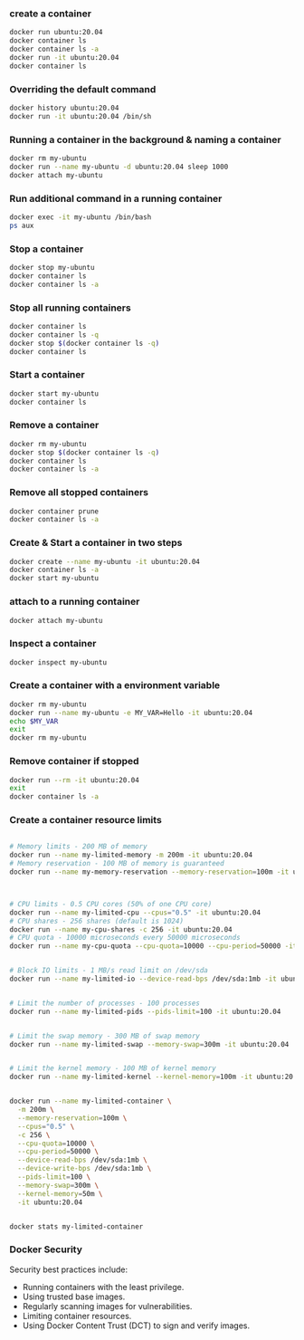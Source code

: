 ### create a container

```bash
docker run ubuntu:20.04
docker container ls
docker container ls -a
docker run -it ubuntu:20.04
docker container ls
```

### Overriding the default command

```bash
docker history ubuntu:20.04
docker run -it ubuntu:20.04 /bin/sh
```

### Running a container in the background & naming a container

```bash
docker rm my-ubuntu
docker run --name my-ubuntu -d ubuntu:20.04 sleep 1000
docker attach my-ubuntu
```

### Run additional command in a running container

```bash
docker exec -it my-ubuntu /bin/bash
ps aux
```

### Stop a container

```bash
docker stop my-ubuntu
docker container ls
docker container ls -a
```

### Stop all running containers

```bash
docker container ls
docker container ls -q
docker stop $(docker container ls -q)
docker container ls
```

### Start a container

```bash
docker start my-ubuntu
docker container ls
```

### Remove a container

```bash
docker rm my-ubuntu
docker stop $(docker container ls -q)
docker container ls
docker container ls -a
```

### Remove all stopped containers

```bash
docker container prune
docker container ls -a
```

### Create & Start a container in two steps

```bash
docker create --name my-ubuntu -it ubuntu:20.04
docker container ls -a
docker start my-ubuntu
```

### attach to a running container

```bash
docker attach my-ubuntu
```

### Inspect a container

```bash
docker inspect my-ubuntu
```

### Create a container with a environment variable

```bash
docker rm my-ubuntu
docker run --name my-ubuntu -e MY_VAR=Hello -it ubuntu:20.04
echo $MY_VAR
exit
docker rm my-ubuntu
```

### Remove container if stopped

```bash
docker run --rm -it ubuntu:20.04
exit
docker container ls -a
```



### Create a container resource limits

```bash

# Memory limits - 200 MB of memory
docker run --name my-limited-memory -m 200m -it ubuntu:20.04
# Memory reservation - 100 MB of memory is guaranteed
docker run --name my-memory-reservation --memory-reservation=100m -it ubuntu:20.04



# CPU limits - 0.5 CPU cores (50% of one CPU core)
docker run --name my-limited-cpu --cpus="0.5" -it ubuntu:20.04
# CPU shares - 256 shares (default is 1024)
docker run --name my-cpu-shares -c 256 -it ubuntu:20.04
# CPU quota - 10000 microseconds every 50000 microseconds
docker run --name my-cpu-quota --cpu-quota=10000 --cpu-period=50000 -it ubuntu:20.04


# Block IO limits - 1 MB/s read limit on /dev/sda
docker run --name my-limited-io --device-read-bps /dev/sda:1mb -it ubuntu:20.04


# Limit the number of processes - 100 processes
docker run --name my-limited-pids --pids-limit=100 -it ubuntu:20.04


# Limit the swap memory - 300 MB of swap memory
docker run --name my-limited-swap --memory-swap=300m -it ubuntu:20.04


# Limit the kernel memory - 100 MB of kernel memory
docker run --name my-limited-kernel --kernel-memory=100m -it ubuntu:20.04


docker run --name my-limited-container \
  -m 200m \
  --memory-reservation=100m \
  --cpus="0.5" \
  -c 256 \
  --cpu-quota=10000 \
  --cpu-period=50000 \
  --device-read-bps /dev/sda:1mb \
  --device-write-bps /dev/sda:1mb \
  --pids-limit=100 \
  --memory-swap=300m \
  --kernel-memory=50m \
  -it ubuntu:20.04


docker stats my-limited-container

```

### Docker Security

Security best practices include:

- Running containers with the least privilege.
- Using trusted base images.
- Regularly scanning images for vulnerabilities.
- Limiting container resources.
- Using Docker Content Trust (DCT) to sign and verify images.
